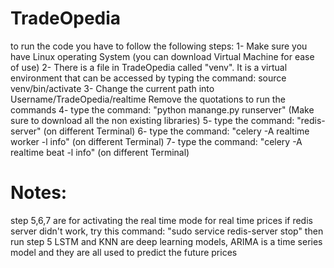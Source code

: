 # TradeOpedia

 to run the code you have to follow the following steps:
 1- Make sure you have Linux operating System (you can download Virtual Machine for ease of use)
 2- There is a file in TradeOpedia called "venv". It is a virtual environment that can be accessed by typing the command: source venv/bin/activate
 3- Change the current path into Username/TradeOpedia/realtime
 Remove the quotations to run the commands
 4- type the command: "python manange.py runserver" (Make sure to download all the non existing libraries)
 5- type the command: "redis-server" (on different Terminal)
 6- type the command: "celery -A realtime worker -l info" (on different Terminal)
 7- type the command: "celery -A realtime beat -l info" (on different Terminal)


# Notes: 
 step 5,6,7 are for activating the real time mode for real time prices
 if redis server didn't work, try this command: "sudo service redis-server stop" then run step 5
 LSTM and KNN are deep learning models, ARIMA is a time series model and they are all used to predict the future prices
